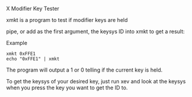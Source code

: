 X Modifier Key Tester

xmkt is a program to test if modifier keys are held

pipe, or add as the first argument, the keysys ID into xmkt to get a result:

Example

	xmkt 0xFFE1
	echo "0xFFE1" | xmkt

The program will output a 1 or 0 telling if the current key is held.

To get the keysys of your desired key, just run xev and look at the keysys when you press the key you want to get the ID to.
